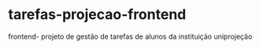 # tarefas-projecao-frontend
frontend- projeto de gestão de tarefas de alunos da instituição uniprojeção
